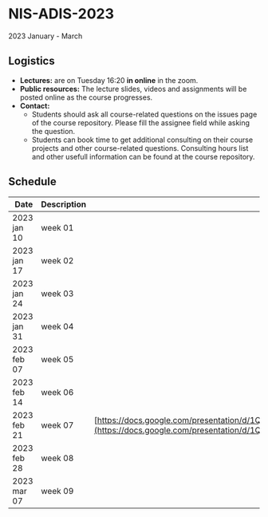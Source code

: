 # NIS-ADIS-2023
2023 January - March

## Logistics
- **Lectures:** are on Tuesday 16:20 **in online** in the zoom.
- **Public resources:** The lecture slides, videos and assignments will be posted online as the course progresses.
- **Contact:**
  - Students should ask all course-related questions on the issues page of the course repository. Please fill the assignee field while asking the question.
  - Students can book time to get additional consulting on their course projects and other course-related questions. Consulting hours list and other usefull information can be found at the course repository.

## Schedule

|  Date            | Description | Important Notes and Materials                              | Recordings' links on YouTube |
| ---------------- | ----------- | ---------------------------------------------------------- | ---------------------------- |
| 2023 jan 10      | week 01     |                                                            | https://youtu.be/qWTnNXB4Xew |
| 2023 jan 17      | week 02     |                                                            |                              |
| 2023 jan 24      | week 03     |                                                            | https://youtu.be/CxoInK5Y4Vc |
| 2023 jan 31      | week 04     |                                                            | https://youtu.be/-nwjQmsGWNM |
| 2023 feb 07      | week 05     |                                                            | https://youtu.be/otPOB9b4brg |
| 2023 feb 14      | week 06     |                                                            | https://youtu.be/oYh_UFBQuFU |
| 2023 feb 21      | week 07     | [https://docs.google.com/presentation/d/1Q3J81cvM3X8WPo588BtBoXWMtKhoj6MnUwT_Dwr7ua4/edit#slide=id.gc6f73a04f_0_0](https://docs.google.com/presentation/d/1Q3J81cvM3X8WPo588BtBoXWMtKhoj6MnUwT_Dwr7ua4/edit#slide=id.gc6f73a04f_0_0) | https://youtu.be/s26l8xDnyPI |
| 2023 feb 28      | week 08     |                                                            |                              |
| 2023 mar 07      | week 09     |                                                            |                              |
